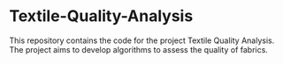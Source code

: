# Textile-Quality-Analysis
This repository contains the code for the project Textile Quality Analysis. The project aims to develop algorithms to assess the quality of fabrics.
